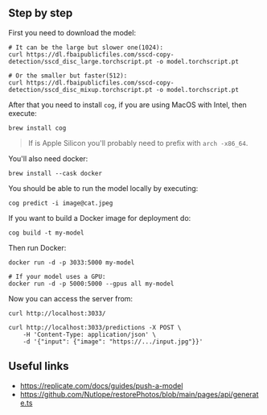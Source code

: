 ## Step by step

First you need to download the model:

```console
# It can be the large but slower one(1024):
curl https://dl.fbaipublicfiles.com/sscd-copy-detection/sscd_disc_large.torchscript.pt -o model.torchscript.pt

# Or the smaller but faster(512):
curl https://dl.fbaipublicfiles.com/sscd-copy-detection/sscd_disc_mixup.torchscript.pt -o model.torchscript.pt
```

After that you need to install `cog`, if you are using MacOS with Intel, then execute:

```console
brew install cog
```

> If is Apple Silicon you'll probably need to prefix with `arch -x86_64`.

You'll also need docker:

```console
brew install --cask docker
```

You should be able to run the model locally by executing:

```console
cog predict -i image@cat.jpeg
```

If you want to build a Docker image for deployment do:

```console
cog build -t my-model
```

Then run Docker:

```console
docker run -d -p 3033:5000 my-model

# If your model uses a GPU:
docker run -d -p 5000:5000 --gpus all my-model
```

Now you can access the server from:

```console
curl http://localhost:3033/

curl http://localhost:3033/predictions -X POST \
    -H 'Content-Type: application/json' \
    -d '{"input": {"image": "https://.../input.jpg"}}'
```

## Useful links

- https://replicate.com/docs/guides/push-a-model
- https://github.com/Nutlope/restorePhotos/blob/main/pages/api/generate.ts
